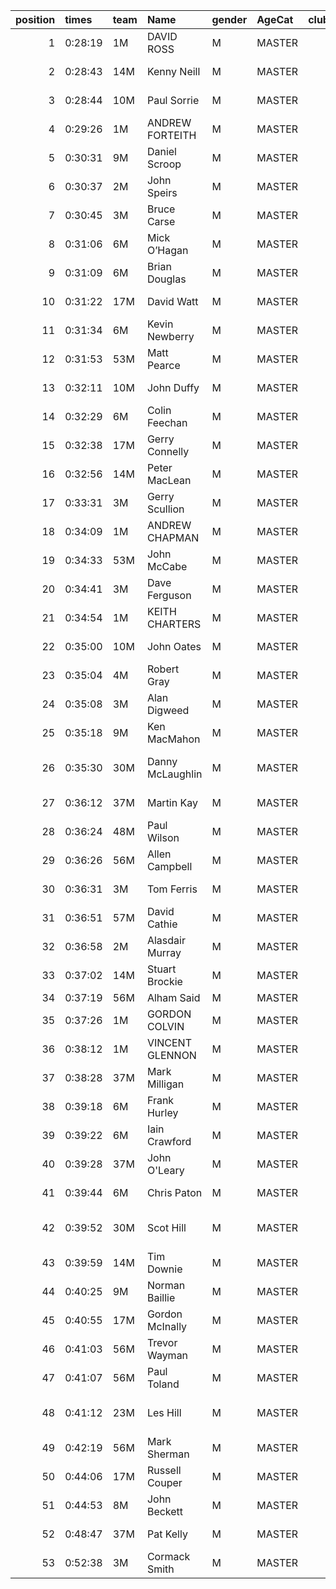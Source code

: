 |   position | times   | team   | Name             | gender   | AgeCat   |   clubnumber | Club name                  | Website                                    |   finishPosition |
|-----------:|:--------|:-------|:-----------------|:---------|:---------|-------------:|:---------------------------|:-------------------------------------------|-----------------:|
|          1 | 0:28:19 | 1M     | DAVID ROSS       | M        | MASTER   |            1 | East Kilbride AC           | http://www.ekac.org.uk/                    |               14 |
|          2 | 0:28:43 | 14M    | Kenny Neill      | M        | MASTER   |           14 | Ayr Seaforth AC            | https://www.ayrseaforth.co.uk/             |               17 |
|          3 | 0:28:44 | 10M    | Paul Sorrie      | M        | MASTER   |           10 | Shettleston Harriers       | http://shettlestonharriers.org.uk/         |               18 |
|          4 | 0:29:26 | 1M     | ANDREW FORTEITH  | M        | MASTER   |            1 | East Kilbride AC           | http://www.ekac.org.uk/                    |               24 |
|          5 | 0:30:31 | 9M     | Daniel Scroop    | M        | MASTER   |            9 | Garscube Harriers          | https://www.garscubeharriers.org.uk/       |               30 |
|          6 | 0:30:37 | 2M     | John Speirs      | M        | MASTER   |            2 | Kilmarnock H&AC            | http://www.kilmarnockharriers.com/         |               33 |
|          7 | 0:30:45 | 3M     | Bruce Carse      | M        | MASTER   |            3 | Bellahouston RR            | https://www.bellahoustonroadrunners.co.uk/ |               34 |
|          8 | 0:31:06 | 6M     | Mick O’Hagan     | M        | MASTER   |            6 | Cambuslang Harriers        | https://cambuslangharriers.org/            |               37 |
|          9 | 0:31:09 | 6M     | Brian Douglas    | M        | MASTER   |            6 | Cambuslang Harriers        | https://cambuslangharriers.org/            |               38 |
|         10 | 0:31:22 | 17M    | David Watt       | M        | MASTER   |           17 | Calderglen Harriers        | http://www.calderglenharriers.org.uk/      |               39 |
|         11 | 0:31:34 | 6M     | Kevin Newberry   | M        | MASTER   |            6 | Cambuslang Harriers        | https://cambuslangharriers.org/            |               40 |
|         12 | 0:31:53 | 53M    | Matt Pearce      | M        | MASTER   |           53 | Troon Tortoises            | http://troontortoises.co.uk                |               46 |
|         13 | 0:32:11 | 10M    | John Duffy       | M        | MASTER   |           10 | Shettleston Harriers       | http://shettlestonharriers.org.uk/         |               49 |
|         14 | 0:32:29 | 6M     | Colin Feechan    | M        | MASTER   |            6 | Cambuslang Harriers        | https://cambuslangharriers.org/            |               55 |
|         15 | 0:32:38 | 17M    | Gerry Connelly   | M        | MASTER   |           17 | Calderglen Harriers        | http://www.calderglenharriers.org.uk/      |               56 |
|         16 | 0:32:56 | 14M    | Peter MacLean    | M        | MASTER   |           14 | Ayr Seaforth AC            | https://www.ayrseaforth.co.uk/             |               60 |
|         17 | 0:33:31 | 3M     | Gerry Scullion   | M        | MASTER   |            3 | Bellahouston RR            | https://www.bellahoustonroadrunners.co.uk/ |               62 |
|         18 | 0:34:09 | 1M     | ANDREW CHAPMAN   | M        | MASTER   |            1 | East Kilbride AC           | http://www.ekac.org.uk/                    |               66 |
|         19 | 0:34:33 | 53M    | John McCabe      | M        | MASTER   |           53 | Troon Tortoises            | http://troontortoises.co.uk                |               68 |
|         20 | 0:34:41 | 3M     | Dave Ferguson    | M        | MASTER   |            3 | Bellahouston RR            | https://www.bellahoustonroadrunners.co.uk/ |               69 |
|         21 | 0:34:54 | 1M     | KEITH CHARTERS   | M        | MASTER   |            1 | East Kilbride AC           | http://www.ekac.org.uk/                    |               71 |
|         22 | 0:35:00 | 10M    | John Oates       | M        | MASTER   |           10 | Shettleston Harriers       | http://shettlestonharriers.org.uk/         |               72 |
|         23 | 0:35:04 | 4M     | Robert Gray      | M        | MASTER   |            4 | Inverclyde AC              | https://www.inverclydeac.org/              |               73 |
|         24 | 0:35:08 | 3M     | Alan Digweed     | M        | MASTER   |            3 | Bellahouston RR            | https://www.bellahoustonroadrunners.co.uk/ |               74 |
|         25 | 0:35:18 | 9M     | Ken MacMahon     | M        | MASTER   |            9 | Garscube Harriers          | https://www.garscubeharriers.org.uk/       |               76 |
|         26 | 0:35:30 | 30M    | Danny McLaughlin | M        | MASTER   |           30 | Greenock Glenpark Harriers | https://greenockglenparkharriers.com/      |               78 |
|         27 | 0:36:12 | 37M    | Martin Kay       | M        | MASTER   |           37 | Law & District AAC         | http://www.lawaac.co.uk/                   |               83 |
|         28 | 0:36:24 | 48M    | Paul Wilson      | M        | MASTER   |           48 | Springburn Harriers        | https://www.springburnharriers.co.uk/      |               86 |
|         29 | 0:36:26 | 56M    | Allen Campbell   | M        | MASTER   |           56 | West End RR                | https://www.westendroadrunners.co.uk/      |               87 |
|         30 | 0:36:31 | 3M     | Tom Ferris       | M        | MASTER   |            3 | Bellahouston RR            | https://www.bellahoustonroadrunners.co.uk/ |               88 |
|         31 | 0:36:51 | 57M    | David Cathie     | M        | MASTER   |           57 | Whitemoss AAC              | https://whitemossaac.co.uk/                |               92 |
|         32 | 0:36:58 | 2M     | Alasdair Murray  | M        | MASTER   |            2 | Kilmarnock H&AC            | http://www.kilmarnockharriers.com/         |               95 |
|         33 | 0:37:02 | 14M    | Stuart Brockie   | M        | MASTER   |           14 | Ayr Seaforth AC            | https://www.ayrseaforth.co.uk/             |               97 |
|         34 | 0:37:19 | 56M    | Alham Said       | M        | MASTER   |           56 | West End RR                | https://www.westendroadrunners.co.uk/      |              100 |
|         35 | 0:37:26 | 1M     | GORDON COLVIN    | M        | MASTER   |            1 | East Kilbride AC           | http://www.ekac.org.uk/                    |              101 |
|         36 | 0:38:12 | 1M     | VINCENT GLENNON  | M        | MASTER   |            1 | East Kilbride AC           | http://www.ekac.org.uk/                    |              111 |
|         37 | 0:38:28 | 37M    | Mark Milligan    | M        | MASTER   |           37 | Law & District AAC         | http://www.lawaac.co.uk/                   |              114 |
|         38 | 0:39:18 | 6M     | Frank Hurley     | M        | MASTER   |            6 | Cambuslang Harriers        | https://cambuslangharriers.org/            |              122 |
|         39 | 0:39:22 | 6M     | Iain Crawford    | M        | MASTER   |            6 | Cambuslang Harriers        | https://cambuslangharriers.org/            |              123 |
|         40 | 0:39:28 | 37M    | John O'Leary     | M        | MASTER   |           37 | Law & District AAC         | http://www.lawaac.co.uk/                   |              124 |
|         41 | 0:39:44 | 6M     | Chris Paton      | M        | MASTER   |            6 | Cambuslang Harriers        | https://cambuslangharriers.org/            |              128 |
|         42 | 0:39:52 | 30M    | Scot Hill        | M        | MASTER   |           30 | Greenock Glenpark Harriers | https://greenockglenparkharriers.com/      |              129 |
|         43 | 0:39:59 | 14M    | Tim Downie       | M        | MASTER   |           14 | Ayr Seaforth AC            | https://www.ayrseaforth.co.uk/             |              131 |
|         44 | 0:40:25 | 9M     | Norman Baillie   | M        | MASTER   |            9 | Garscube Harriers          | https://www.garscubeharriers.org.uk/       |              134 |
|         45 | 0:40:55 | 17M    | Gordon McInally  | M        | MASTER   |           17 | Calderglen Harriers        | http://www.calderglenharriers.org.uk/      |              135 |
|         46 | 0:41:03 | 56M    | Trevor Wayman    | M        | MASTER   |           56 | West End RR                | https://www.westendroadrunners.co.uk/      |              137 |
|         47 | 0:41:07 | 56M    | Paul Toland      | M        | MASTER   |           56 | West End RR                | https://www.westendroadrunners.co.uk/      |              138 |
|         48 | 0:41:12 | 23M    | Les Hill         | M        | MASTER   |           23 | Dumfries Running Club      | https://www.dumfriesrunningclub.org.uk/    |              139 |
|         49 | 0:42:19 | 56M    | Mark Sherman     | M        | MASTER   |           56 | West End RR                | https://www.westendroadrunners.co.uk/      |              143 |
|         50 | 0:44:06 | 17M    | Russell Couper   | M        | MASTER   |           17 | Calderglen Harriers        | http://www.calderglenharriers.org.uk/      |              146 |
|         51 | 0:44:53 | 8M     | John Beckett     | M        | MASTER   |            8 | Bellahouston Harriers      | http://www.bellahoustonharriers.co.uk/     |              150 |
|         52 | 0:48:47 | 37M    | Pat Kelly        | M        | MASTER   |           37 | Law & District AAC         | http://www.lawaac.co.uk/                   |              152 |
|         53 | 0:52:38 | 3M     | Cormack Smith    | M        | MASTER   |            3 | Bellahouston RR            | https://www.bellahoustonroadrunners.co.uk/ |              154 |